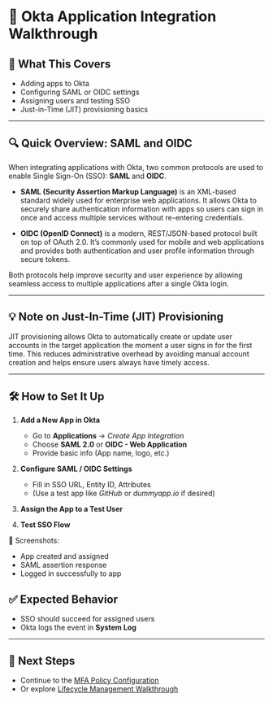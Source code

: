 # 🔗 Okta Application Integration Walkthrough

## 📝 What This Covers
- Adding apps to Okta
- Configuring SAML or OIDC settings
- Assigning users and testing SSO
- Just-in-Time (JIT) provisioning basics

---

## 🔍 Quick Overview: SAML and OIDC

When integrating applications with Okta, two common protocols are used to enable Single Sign-On (SSO): **SAML** and **OIDC**.

- **SAML (Security Assertion Markup Language)** is an XML-based standard widely used for enterprise web applications. It allows Okta to securely share authentication information with apps so users can sign in once and access multiple services without re-entering credentials.

- **OIDC (OpenID Connect)** is a modern, REST/JSON-based protocol built on top of OAuth 2.0. It’s commonly used for mobile and web applications and provides both authentication and user profile information through secure tokens.

Both protocols help improve security and user experience by allowing seamless access to multiple applications after a single Okta login.

---

## 💡 Note on Just-In-Time (JIT) Provisioning

JIT provisioning allows Okta to automatically create or update user accounts in the target application the moment a user signs in for the first time. This reduces administrative overhead by avoiding manual account creation and helps ensure users always have timely access.

---

## 🛠️ How to Set It Up

1. **Add a New App in Okta**  
   - Go to **Applications** → *Create App Integration*
   - Choose **SAML 2.0** or **OIDC - Web Application**
   - Provide basic info (App name, logo, etc.)

2. **Configure SAML / OIDC Settings**
   - Fill in SSO URL, Entity ID, Attributes
   - (Use a test app like *GitHub* or *dummyapp.io* if desired)

3. **Assign the App to a Test User**

4. **Test SSO Flow**

📸 Screenshots:
- App created and assigned  
- SAML assertion response  
- Logged in successfully to app

## ✅ Expected Behavior
- SSO should succeed for assigned users  
- Okta logs the event in **System Log**

---

## 🔗 Next Steps
- Continue to the [MFA Policy Configuration](./mfa-policies.md)  
- Or explore [Lifecycle Management Walkthrough](./lifecycle-management.md)
